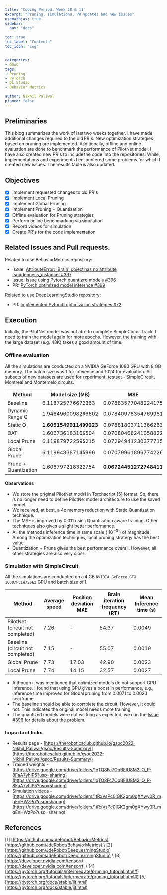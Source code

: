 ```yaml
---
title: "Coding Period: Week 10 & 11"
excerpt: "Pruning, simulations, PR updates and new issues"
usemathjax: true
sidebar:
  nav: "docs"

toc: true
toc_label: "Contents"
toc_icon: "cog"


categories:
- GSoC
tags:
- Pruning
- PyTorch
- DL Studio
- Behavior Metrics

author: Nikhil Paliwal
pinned: false
---
```



## Preliminaries

This blog summarizes the work of last two weeks together. I have made additional changes required to the old PR's.
New optimization strategies based on pruning are implemented. Additionally, offline and online evaluation are
done to benchmark the performance of PilotNet model. I have also created new PR's to include the code into the
repositories. While, implementations and experiments I encountered some problems for which I created new issues.
The results table is also updated.


## Objectives

- [X] Implement requested changes to old PR's
- [X] Implement Local Pruning
- [X] Implement Global Pruning
- [X] Implement Pruning + Quantization
- [X] Offline evaluation for Pruning strategies
- [X] Perform online benchmarking via simulation
- [X] Record videos for simulation
- [X] Create PR's for the code implementation

## Related Issues and Pull requests.

Related to use BehaviorMetrics repository:
* Issue: [AttributeError: 'Brain' object has no attribute 'suddenness_distance' #397](https://github.com/JdeRobot/BehaviorMetrics/issues/397)
* Issue: [Issue using Pytorch quantized models #396](https://github.com/JdeRobot/BehaviorMetrics/issues/396)
* PR: [PyTorch optimized model inference #399](https://github.com/JdeRobot/BehaviorMetrics/pull/399)

Related to use DeepLearningStudio repository:
* PR: [Implemented Pytorch optimization strategies #72](https://github.com/JdeRobot/DeepLearningStudio/pull/72)

## Execution

Initially, the PilotNet model was not able to complete SimpleCircuit track. I need to train the model again for 
more epochs. However, the training with the large dataset (e.g. 48K) takes a good amount of time.  

### Offline evaluation

All the simulations are conducted on a NVIDIA GeForce 1080 GPU with 8 GB memory. The batch size was 1 for inference and 1024 for evaluation. All subsets of new datasets are used for experiment, testset - SimpleCircuit, Montreal and Montemelo circuits.

Method | Model size (MB) | MSE | Inference time (s)
--- | --- | --- | ---
Baseline | 6.118725776672363 | 0.07883577048224175 | 0.002177743434906006
Dynamic Range Q | 1.9464960098266602 | 0.07840978354769981 | 0.003166124105453491
Static Q | **1.6051549911499023** | 0.07881803711366263 | 0.0026564240455627442
QAT | 1.606736183166504 | 0.07080468241058822 | 0.0027930240631103514
Local Prune | 6.119879722595215 | 0.07294941230377715 | **0.0020925970077514647**
Global Prune | 6.119948387145996 | 0.07079961896774226 | 0.00215102481842041
Prune + Quantization | 1.606797218322754 | **0.06724451272748411** | 0.002662529468536377

#### Observations

* We store the original PilotNet model in Torchscript [5] format. So, there is no
longer need to define PilotNet model architecture to use the saved model.  
* We received, at best, a 4x memory reduction with Static Quantization technique.
* The MSE is improved by 0.011 using Quantization aware training. Other techniques also 
gives a slight better performance.
* All the methods inference time in same scale ( 10 <sup>-3</sup> ) of magnitude.
Among the optimization techniques, local pruning strategy has the best
value. 
* Quantization + Prune gives the best performance overall. However, all other
strategies are also very close.

### Simulation with SimpleCircuit

All the simulations are conducted on a 4 GB `NVIDIA GeForce GTX 1050/PCIe/SSE2` GPU and batch size of 1.

Method  | Average speed | Position deviation MAE | Brain iteration frequency (RT) | Mean Inference time (s)
--- | --- | --- | --- | --- 
PilotNet (circuit not completed) | 7.26 | - | 54.37 | 0.0049
Baseline (circuit not completed) | 7.15 | - | 55.07 | 0.0019
Global Prune | 7.73 | 17.03 | 42.90 | 0.0023 
Local Prune | 7.74 | 14.15 | 32.57 | 0.0027   

* Although it was mentioned that optimized models do not support GPU inference. I found that using GPU gives a boost
in performance, e.g., inference time improved for Global pruning from 0.0071 to 0.0023 sec/frame.
* The baseline should be able to complete the circuit. However, it could not. This indicates the original model
needs more training. 
* The quantized models were not working as expected, we can the [Issue #396](https://github.com/JdeRobot/BehaviorMetrics/issues/396) for details about the problem.

### Important links

* Results page - [https://theroboticsclub.github.io/gsoc2022-Nikhil_Paliwal/gsoc/Results-Summary/](https://theroboticsclub.github.io/gsoc2022-Nikhil_Paliwal/gsoc/Results-Summary/)
* Trained weights - [https://drive.google.com/drive/folders/1qTQ8Fc7OqBElU8M2llO_P-8FaA7yhiP5?usp=sharing](https://drive.google.com/drive/folders/1qTQ8Fc7OqBElU8M2llO_P-8FaA7yhiP5?usp=sharing)
* Simulation videos - [https://drive.google.com/drive/folders/1tRxVsPc0IGK2gm0gXYwy0R_mgEnHWzPp?usp=sharing](https://drive.google.com/drive/folders/1tRxVsPc0IGK2gm0gXYwy0R_mgEnHWzPp?usp=sharing)


## References

[1] [https://github.com/JdeRobot/BehaviorMetrics](https://github.com/JdeRobot/BehaviorMetrics) \\
[2] [https://github.com/JdeRobot/DeepLearningStudio](https://github.com/JdeRobot/DeepLearningStudio) \\
[3] [https://developer.nvidia.com/tensorrt](https://developer.nvidia.com/tensorrt) \\
[4] [https://pytorch.org/tutorials/intermediate/pruning_tutorial.html#](https://pytorch.org/tutorials/intermediate/pruning_tutorial.html#)
[5] [https://pytorch.org/docs/stable/jit.html](https://pytorch.org/docs/stable/jit.html)